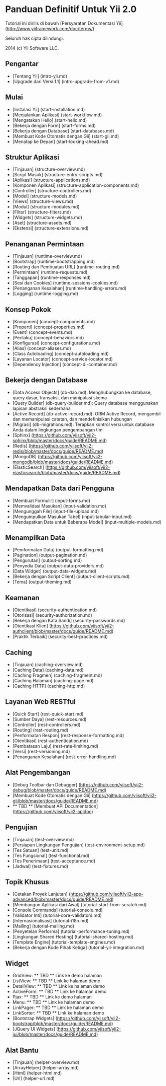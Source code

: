 Panduan Definitif Untuk Yii 2.0
===============================

Tutorial ini dirilis di bawah [Persyaratan Dokumentasi Yii] (http://www.yiiframework.com/doc/terms/).

Seluruh hak cipta dilindungi.

2014 (c) Yii Software LLC.


Pengantar
------------

* [Tentang Yii] (intro-yii.md)
* [Upgrade dari Versi 1.1] (intro-upgrade-from-v1.md)


Mulai
---------------

* [Instalasi Yii] (start-installation.md)
* [Menjalankan Aplikasi] (start-workflow.md)
* [Mengatakan Hello] (start-hello.md)
* [Bekerja dengan Form] (start-forms.md)
* [Bekerja dengan Database] (start-databases.md)
* [Membuat Kode Otomatis dengan Gii] (start-gii.md)
* [Menatap ke Depan] (start-looking-ahead.md)


Struktur Aplikasi
---------------------

* [Tinjauan] (structure-overview.md)
* [Script Masuk] (structure-entry-scripts.md)
* [Aplikasi] (structure-applications.md)
* [Komponen Aplikasi] (structure-application-components.md)
* [Controller] (structure-controllers.md)
* [Model] (structure-models.md)
* [Views] (structure-views.md)
* [Modul] (structure-modules.md)
* [Filter] (structure-filters.md)
* [Widgets] (structure-widgets.md)
* [Aset] (structure-assets.md)
* [Ekstensi] (structure-extensions.md)


Penanganan Permintaan
-----------------

* [Tinjauan] (runtime-overview.md)
* [Bootstrap] (runtime-bootstrapping.md)
* [Routing dan Pembuatan URL] (runtime-routing.md)
* [Permintaan] (runtime-requests.md)
* [Tanggapan] (runtime-responses.md)
* [Sesi dan Cookies] (runtime-sessions-cookies.md)
* [Penanganan Kesalahan] (runtime-handling-errors.md)
* [Logging] (runtime-logging.md)


Konsep Pokok
------------

* [Komponen] (concept-components.md)
* [Properti] (concept-properties.md)
* [Event] (concept-events.md)
* [Perilaku] (concept-behaviors.md)
* [Konfigurasi] (concept-configurations.md)
* [Alias] (concept-aliases.md)
* [Class Autoloading] (concept-autoloading.md)
* [Layanan Locator] (concept-service-locator.md)
* [Dependency Injection] (concept-di-container.md)


Bekerja dengan Database
----------------------

* [Data Access Objects] (db-dao.md): Menghubungkan ke database, query dasar, transaksi, dan manipulasi skema
* [Query Builder] (db-query-builder.md): Query database menggunakan lapisan abstraksi sederhana
* [Active Record] (db-active-record.md): ORM Active Record, mengambil dan memanipulasi catatan, dan mendefinisikan hubungan
* [Migrasi] (db-migrations.md): Terapkan kontrol versi untuk database Anda dalam lingkungan pengembangan tim
* [Sphinx] (https://github.com/yiisoft/yii2-sphinx/blob/master/docs/guide/README.md)
* [Redis] (https://github.com/yiisoft/yii2-redis/blob/master/docs/guide/README.md)
* [MongoDB] (https://github.com/yiisoft/yii2-mongodb/blob/master/docs/guide/README.md)
* [ElasticSearch] (https://github.com/yiisoft/yii2-elasticsearch/blob/master/docs/guide/README.md)


Mendapatkan Data dari Pengguna
-----------------------

* [Membuat Formulir] (input-forms.md)
* [Memvalidasi Masukan] (input-validation.md)
* [Mengunggah File] (input-file-upload.md)
* [Mengumpulkan Masukan Tabel] (input-tabular-input.md)
* [Mendapatkan Data untuk Beberapa Model] (input-multiple-models.md)


Menampilkan Data
---------------

* [Pemformatan Data] (output-formatting.md)
* [Pagination] (output-pagination.md)
* [Pengurutan] (output-sorting.md)
* [Penyedia Data] (output-data-providers.md)
* [Data Widget] (output-data-widgets.md)
* [Bekerja dengan Script Client] (output-client-scripts.md)
* [Tema] (output-theming.md)


Keamanan
--------

* [Otentikasi] (security-authentication.md)
* [Otorisasi] (security-authorization.md)
* [Bekerja dengan Kata Sandi] (security-passwords.md)
* [Otentikasi Klien] (https://github.com/yiisoft/yii2-authclient/blob/master/docs/guide/README.md)
* [Praktik Terbaik] (security-best-practices.md)


Caching
-------

* [Tinjauan] (caching-overview.md)
* [Caching Data] (caching-data.md)
* [Caching Fragmen] (caching-fragment.md)
* [Caching Halaman] (caching-page.md)
* [Caching HTTP] (caching-http.md)


Layanan Web RESTful
--------------------

* [Quick Start] (rest-quick-start.md)
* [Sumber Daya] (rest-resources.md)
* [Controller] (rest-controllers.md)
* [Routing] (rest-routing.md)
* [Penformatan Respon] (rest-response-formatting.md)
* [Otentikasi] (rest-authentication.md)
* [Pembatasan Laju] (rest-rate-limiting.md)
* [Versi] (rest-versioning.md)
* [Penanganan Kesalahan] (rest-error-handling.md)


Alat Pengembangan
-----------------

* [Debug Toolbar dan Debugger] (https://github.com/yiisoft/yii2-debug/blob/master/docs/guide/README.md)
* [Membuat Kode Otomatis dengan Gii] (https://github.com/yiisoft/yii2-gii/blob/master/docs/guide/README.md)
* ** TBD ** [Membuat API Documentation] (https://github.com/yiisoft/yii2-apidoc)


Pengujian
-------

* [Tinjauan] (test-overview.md)
* [Persiapan Lingkungan Pengujian] (test-environment-setup.md)
* [Tes Satuan] (test-unit.md)
* [Tes Fungsional] (test-functional.md)
* [Tes Penerimaan] (test-acceptance.md)
* [Jadwal] (test-fixtures.md)


Topik Khusus
--------------

* [Cetakan Proyek Lanjutan] (https://github.com/yiisoft/yii2-app-advanced/blob/master/docs/guide/README.md)
* [Membangun Aplikasi dari Awal] (tutorial-start-from-scratch.md)
* [Console Commands] (tutorial-console.md)
* [Validator Inti] (tutorial-core-validators.md)
* [Internasionalisasi] (tutorial-i18n.md)
* [Mailing] (tutorial-mailing.md)
* [Penyetelan Performa] (tutorial-performance-tuning.md)
* [Lingkungan Shared Hosting] (tutorial-shared-hosting.md)
* [Template Engine] (tutorial-template-engines.md)
* [Bekerja dengan Kode Pihak Ketiga] (tutorial-yii-integration.md)


Widget
-------

* GridView: ** TBD ** Link ke demo halaman
* ListView: ** TBD ** Link ke halaman demo
* DetailView: ** TBD ** Link ke halaman demo
* ActiveForm: ** TBD ** Link ke halaman demo
* Pjax: ** TBD ** Link ke demo halaman
* Menu: ** TBD ** Link ke halaman demo
* LinkPager: ** TBD ** Link ke halaman demo
* LinkSorter: ** TBD ** Link ke halaman demo
* [Bootstrap Widgets] (https://github.com/yiisoft/yii2-bootstrap/blob/master/docs/guide/README.md)
* [JQuery UI Widgets] (https://github.com/yiisoft/yii2-jui/blob/master/docs/guide/README.md)


Alat Bantu
---------

* [Tinjauan] (helper-overview.md)
* [ArrayHelper] (helper-array.md)
* [Html] (helper-html.md)
* [Url] (helper-url.md)
